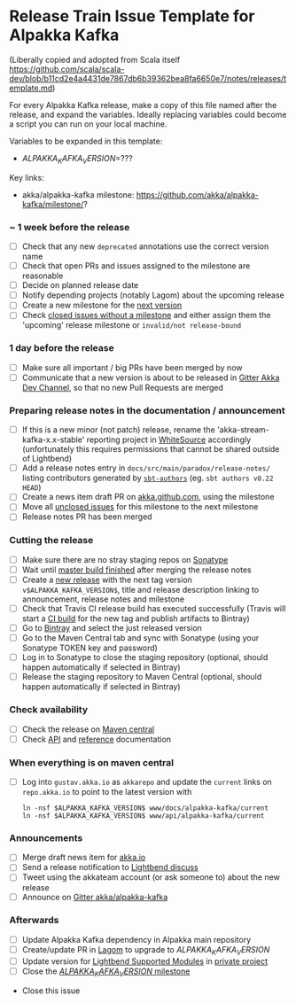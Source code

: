 # Release Train Issue Template for Alpakka Kafka

(Liberally copied and adopted from Scala itself https://github.com/scala/scala-dev/blob/b11cd2e4a4431de7867db6b39362bea8fa6650e7/notes/releases/template.md)

For every Alpakka Kafka release, make a copy of this file named after the release, and expand the variables.
Ideally replacing variables could become a script you can run on your local machine.

Variables to be expanded in this template:
- $ALPAKKA_KAFKA_VERSION$=??? 

Key links:
  - akka/alpakka-kafka milestone: https://github.com/akka/alpakka-kafka/milestone/?

### ~ 1 week before the release

- [ ] Check that any new `deprecated` annotations use the correct version name
- [ ] Check that open PRs and issues assigned to the milestone are reasonable
- [ ] Decide on planned release date
- [ ] Notify depending projects (notably Lagom) about the upcoming release
- [ ] Create a new milestone for the [next version](https://github.com/akka/alpakka-kafka/milestones)
- [ ] Check [closed issues without a milestone](https://github.com/akka/alpakka-kafka/issues?utf8=%E2%9C%93&q=is%3Aissue%20is%3Aclosed%20no%3Amilestone) and either assign them the 'upcoming' release milestone or `invalid/not release-bound`

### 1 day before the release

- [ ] Make sure all important / big PRs have been merged by now
- [ ] Communicate that a new version is about to be released in [Gitter Akka Dev Channel](https://gitter.im/akka/dev), so that no new Pull Requests are merged

### Preparing release notes in the documentation / announcement

- [ ] If this is a new minor (not patch) release, rename the 'akka-stream-kafka-x.x-stable' reporting project in [WhiteSource](https://saas.whitesourcesoftware.com/Wss/WSS.html#!project;id=559915) accordingly (unfortunately this requires permissions that cannot be shared outside of Lightbend)
- [ ] Add a release notes entry in `docs/src/main/paradox/release-notes/` listing contributors generated by [`sbt-authors`](https://github.com/2m/authors) (eg. `sbt authors v0.22 HEAD`)
- [ ] Create a news item draft PR on [akka.github.com](https://github.com/akka/akka.github.com), using the milestone
- [ ] Move all [unclosed issues](https://github.com/akka/alpakka-kafka/issues?q=is%3Aopen+is%3Aissue+milestone%3A$ALPAKKA_KAFKA_VERSION$) for this milestone to the next milestone
- [ ] Release notes PR has been merged

### Cutting the release

- [ ] Make sure there are no stray staging repos on [Sonatype](https://oss.sonatype.org/#stagingRepositories)
- [ ] Wait until [master build finished](https://travis-ci.org/akka/alpakka-kafka/builds/) after merging the release notes 
- [ ] Create a [new release](https://github.com/akka/alpakka-kafka/releases/new) with the next tag version `v$ALPAKKA_KAFKA_VERSION$`, title and release description linking to announcement, release notes and milestone
- [ ] Check that Travis CI release build has executed successfully (Travis will start a [CI build](https://travis-ci.org/akka/alpakka-kafka/builds) for the new tag and publish artifacts to Bintray)
- [ ] Go to [Bintray](https://bintray.com/akka/maven/alpakka-kafka) and select the just released version
- [ ] Go to the Maven Central tab and sync with Sonatype (using your Sonatype TOKEN key and password)
- [ ] Log in to Sonatype to close the staging repository (optional, should happen automatically if selected in Bintray)
- [ ] Release the staging repository to Maven Central (optional, should happen automatically if selected in Bintray)

### Check availability
- [ ] Check the release on [Maven central](http://central.maven.org/maven2/com/typesafe/akka/akka-stream-kafka_2.12/$ALPAKKA_KAFKA_VERSION$/)
- [ ] Check [API](https://doc.akka.io/api/alpakka-kafka/$ALPAKKA_KAFKA_VERSION$/) and [reference](https://doc.akka.io/docs/alpakka-kafka/$ALPAKKA_KAFKA_VERSION$/) documentation

### When everything is on maven central
- [ ] Log into `gustav.akka.io` as `akkarepo` and update the `current` links on `repo.akka.io` to point to the latest version with
     ```
     ln -nsf $ALPAKKA_KAFKA_VERSION$ www/docs/alpakka-kafka/current
     ln -nsf $ALPAKKA_KAFKA_VERSION$ www/api/alpakka-kafka/current
     ```
     
### Announcements
- [ ] Merge draft news item for [akka.io](https://github.com/akka/akka.github.com)
- [ ] Send a release notification to [Lightbend discuss](https://discuss.akka.io)
- [ ] Tweet using the akkateam account (or ask someone to) about the new release
- [ ] Announce on [Gitter akka/alpakka-kafka](https://gitter.im/akka/alpakka-kafka)

### Afterwards
- [ ] Update Alpakka Kafka dependency in Alpakka main repository
- [ ] Create/update PR in [Lagom](https://github.com/lagom/lagom) to upgrade to $ALPAKKA_KAFKA_VERSION$
- [ ] Update version for [Lightbend Supported Modules](https://developer.lightbend.com/docs/reactive-platform/2.0/supported-modules/#other-akka-modules) in [private project](https://github.com/lightbend/reactive-platform-docs/blob/master/build.sbt#L77)
- [ ] Close the [$ALPAKKA_KAFKA_VERSION$ milestone](https://github.com/akka/alpakka-kafka/milestones?direction=asc&sort=due_date)
- Close this issue
